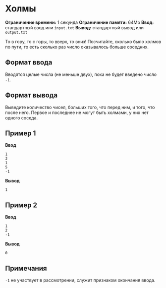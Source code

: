 # Холмы

**Ограничение времени:** 1 секунда
**Ограничение памяти:** 64Mb
**Ввод:** стандартный ввод или `input.txt`
**Вывод:** стандартный вывод или `output.txt`

То в гору, то с горы, то вверх, то вниз! Посчитайте, сколько было холмов по пути, то есть сколько раз число оказывалось больше соседних.

## Формат ввода

Вводятся целые числа (не меньше двух), пока не будет введено число `-1`.

## Формат вывода

Выведите количество чисел, больших того, что перед ним, и того, что после него. Первое и последнее не могут быть холмами, у них нет одного соседа.

## Пример 1

**Ввод**
```
1
3
1
5
-1
```

**Вывод**
```
1
```

## Пример 2

**Ввод**
```
1
2
-1
```

**Вывод**
```
0
```

## Примечания

`-1` не участвует в рассмотрении, служит признаком окончания ввода.